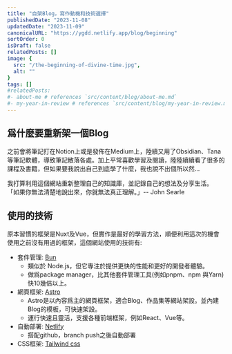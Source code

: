 ```yaml
---
title: "自架Blog，寫作動機和技術選擇"
publishedDate: "2023-11-08"
updatedDate: "2023-11-09"
canonicalURL: "https://ygdd.netlify.app/blog/beginning"
sortOrder: 0
isDraft: false
relatedPosts: []
image: {
  src: "/the-beginning-of-divine-time.jpg",
  alt: ""
}
tags: []
#relatedPosts:
#- about-me # references `src/content/blog/about-me.md`
#- my-year-in-review # references `src/content/blog/my-year-in-review.md`
---
```


<div>
  <h2>爲什麼要重新架一個Blog</h2>
  <p>之前會將筆記打在Notion上或是發佈在Medium上，陸續又用了Obsidian、Tana等筆記軟體，導致筆記散落各處。加上平常喜歡學習及閱讀，陸陸續續看了很多的課程及書籍，但如果要我說出自己到底學了什麼，我也說不出個所以然...</p>
  <p class="mt-4">
    我打算利用這個網站重新整理自己的知識庫，並記錄自己的想法及分享生活。
    <quote>「如果你無法清楚地說出來，你就無法真正理解。」-- John Searle</quote>
  </p>
  <h2>使用的技術</h2>
  <p>原本習慣的框架是Nuxt及Vue，但實作是最好的學習方法，順便利用這次的機會使用之前沒有用過的框架，這個網站使用的技術有:</p>
  <ul class="mt-4">
    <li>
      套件管理: <a href="https://bun.sh/" target="_blank">Bun</a>
      <ul class="pl-4 list-disc">
        <li>類似於 Node.js，但它專注於提供更快的性能和更好的開發者體驗。</li>
        <li>做爲package manager，比其他套件管理工具(例如pnpm、npm 與Yarn)快10幾倍以上。</li>
      </ul>
    </li>
    <li>
      網頁框架: <a href="https://astro.build/" target="_blank">Astro</a>
      <ul class="pl-4 list-disc">
        <li>Astro是以內容爲主的網頁框架，適合Blog、作品集等網站架設。並內建Blog的模板，可快速架設。</li>
        <li>運行快速且靈活，支援各種前端框架，例如React、Vue等。</li>
      </ul>
    </li>
    <li>
      自動部署: <a href="https://www.netlify.com/" target="_blank">Netlify</a>
      <ul class="pl-4 list-disc">
        <li>搭配github，branch push之後自動部署</li>
      </ul>
    </li>
    <li>CSS框架: <a href="https://tailwindcss.com/" target="_blank">Tailwind css</a></li>
  </ul>
</div>